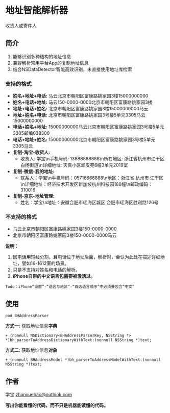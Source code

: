 # 地址智能解析器
收货人或寄件人


## 简介
 1. 能够识别多种结构的地址信息
 2. 兼容解析常用平台App的复制地址信息
 3. 结合NSDataDetector智能高效识别，未直接使用地址库检索
 
### 支持的格式

* **姓名+地址+电话:** 马云北京市朝阳区富康路姚家园3楼15000000000
* **姓名+电话+地址:** 马云150-0000-0000北京市朝阳区富康路姚家园3楼
* **地址+电话+姓名:** 北京市朝阳区富康路姚家园3楼15000000000马云
* **地址+姓名+电话:** 北京市朝阳区富康路姚家园3号楼5单元3305马云15000000000
* **电话+姓名+地址:** 15000000000马云北京市朝阳区富康路姚家园3号楼5单元3305邮编038300
* **电话+地址+姓名:** 15000000000北京市朝阳区富康路姚家园3号楼5单元3305马云
* **复制-淘宝-收货人:**            
    * 收货人: 学宝\n手机号码: 13888888888\n所在地区: 浙江省杭州市江干区白杨街道\n详细地址: 天真小区顽皮苑6幢3单元2019室
* **复制-微信-我的地址:**
    * 联系人：学宝\n手机号码：05716666888\n地区：浙江省 杭州市 江干区\n详细地址：经济技术开发区新加坡杭州科技园188幢\n邮政编码：310016
* **复制-京东-地址管理:**
    * 姓名：学宝\n地址：安徽合肥市瑶海区城区 合肥市瑶海区胜利路126号


### 不支持的格式

* 马云北京市朝阳区富康路姚家园3楼150-0000-0000
* 北京市朝阳区富康路姚家园3楼150-0000-0000马云

**说明：**
1. 因电话用短线分割，且电话位于地址后面，解析时，会认为此处在描述详细地址，譬如16-1612室的场景。
2. 只是不支持对姓名和电话的解析。
3. **iPhone自带的中文语言包需要被激活过。**
```
Todo：iPhone“设置”-“语言与地区”-“首选语言顺序”中必须要包含“中文”
```

    
## 使用
 
 ```
 pod BHAddressParser
 ```
 
**方式一:** 获取地址信息**字典**
 
 ```
 + (nonnull NSDictionary<BHAddressParserKey, NSString *> *)bh_parserToAddressDictionaryWithText:(nonnull NSString *)text;

 ```
 
**方式二:** 获取地址信息**对象**

```
+ (nonnull BHAddressModel *)bh_parserToAddressModelWithText:(nonnull NSString *)text;
``` 
 

## 作者
学宝  zhanxuebao@outlook.com


**写出你能看懂的代码，而不只是机器能读懂的代码。**


